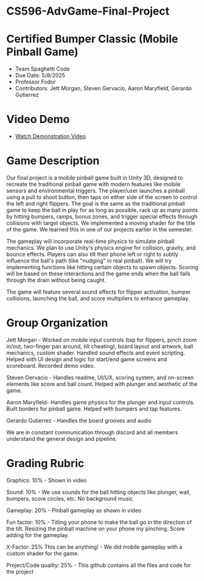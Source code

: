 # CS596-AdvGame-Final-Project 
# Certified Bumper Classic (Mobile Pinball Game) 

* Team Spaghetti Code
* Due Date: 5/8/2025
* Professor Fodor
* Contributors: Jett Morgan, Steven Gervacio, Aaron Maryfield, Gerardo Gutierrez

# Video Demo
* [Watch Demonstration Video](https://www.youtube.com/watch?v=iOm5lHmGBTQ)


# Game Description
Our final project is a mobile pinball game built in Unity 3D, designed to recreate the traditional pinball game with modern features like mobile sensors and environmental triggers. The player/user launches a pinball using a pull to shoot button, then taps on either side of the screen to control the left and right flippers. The goal is the same as the traditional pinball game to keep the ball in play for as long as possible, rack up as many points by hitting bumpers, ramps, bonus zones, and trigger special effects through collisions with target objects. We implemented a moving shader for the title of the game. We learned this in one of our projects earlier in the semester.

The gameplay will incorporate real-time physics to simulate pinball mechanics. We plan to use Unity's physics engine for collision, gravity, and bounce effects. Players can also tilt their phone left or right to subtly influence the ball's path (like "nudging" in real pinball). We will try implementing functions like hitting certain objects to spawn objects. Scoring will be based on these interactions and the game ends when the ball falls through the drain without being caught.

The game will feature several sound effects for flipper activation, bumper collisions, launching the ball, and score multipliers to enhance gameplay.

# Group Organization
Jett Morgan - Worked on mobile input controls (tap for flippers, pinch zoom in/out, two-finger pan around, tilt cheating), board layout and artwork, ball mechanics, custom shader. Handled sound effects and event scripting. Helped with UI design and logic for start/end game screens and scoreboard. Recorded demo video.

Steven Gervacio - Handles readme, UI/UX, scoring system, and on-screen elements like score and ball count. Helped with plunger and aesthetic of the game.

Aaron Maryfield- Handles game physics for the plunger and input controls. Built borders for pinball game. Helped with bumpers and tap features.

Gerardo Gutierrez -  Handles the board grooves and audio

We are in constant communication through discord and all members understand the general design and pipeline.

# Grading Rubric
Graphics: 10% - 
Shown in video

Sound: 10% -
We use sounds for the ball hitting objects like plunger, wall, bumpers, score circles, etc.
No background music

Gameplay: 20% -
Pinball gameplay as shown in video

Fun factor: 10% -
Titling your phone to make the ball go in the direction of the tilt. Resizing the pinball machine on your phone my pinching. Score adding for the gameplay.

X-Factor: 25% This can be anything! -
We did mobile gameplay with a custom shader for the game.

Project/Code quality: 25% -
This github contains all the files and code for the project



